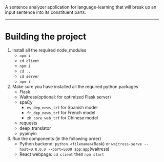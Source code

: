 A sentence analyzer application for language-learning that will break up an input sentence into its constituent parts.

---
# Building the project
1. Install all the required node_modules
    - `npm i`
    - `cd client`
    - `npm i`
    - `cd ..`
    - `cd server`
    - `npm i`
2. Make sure you have installed all the required python packages
    - Flask
    - Waitress(optional: for optimized Flask server)
    - spaCy
       - `es_dep_news_trf` for Spanish model
       - `fr_dep_news_trf` for French model
       - `zh_core_web_trf` for Chinese model
    - requests
    - deep_translator
    - pypinyin
3. Run the components (in the following order)
    - Python backend: `python <filename>`(flask) or `waitress-serve --host=0.0.0.0 --port=5000 app:app`(waitress)
    - React webpage: `cd client` then `npm start`
